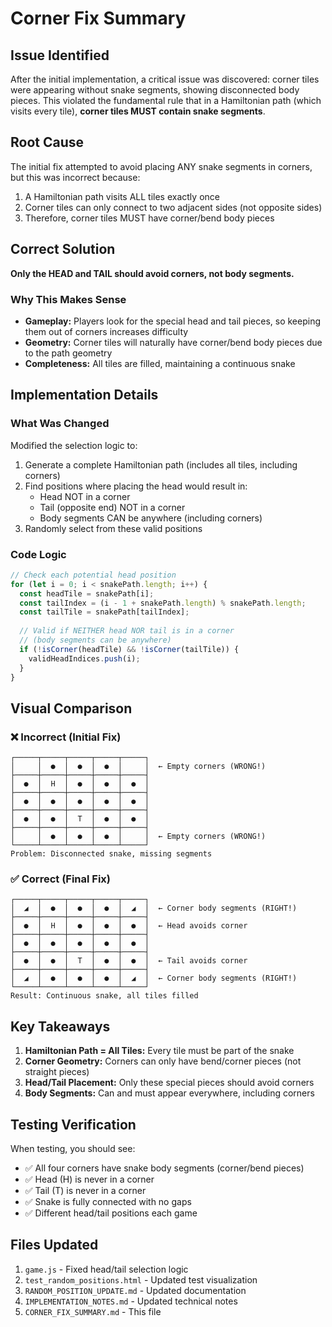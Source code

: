 # Corner Fix Summary

## Issue Identified
After the initial implementation, a critical issue was discovered: corner tiles were appearing without snake segments, showing disconnected body pieces. This violated the fundamental rule that in a Hamiltonian path (which visits every tile), **corner tiles MUST contain snake segments**.

## Root Cause
The initial fix attempted to avoid placing ANY snake segments in corners, but this was incorrect because:
1. A Hamiltonian path visits ALL tiles exactly once
2. Corner tiles can only connect to two adjacent sides (not opposite sides)
3. Therefore, corner tiles MUST have corner/bend body pieces

## Correct Solution
**Only the HEAD and TAIL should avoid corners, not body segments.**

### Why This Makes Sense
- **Gameplay:** Players look for the special head and tail pieces, so keeping them out of corners increases difficulty
- **Geometry:** Corner tiles will naturally have corner/bend body pieces due to the path geometry
- **Completeness:** All tiles are filled, maintaining a continuous snake

## Implementation Details

### What Was Changed
Modified the selection logic to:
1. Generate a complete Hamiltonian path (includes all tiles, including corners)
2. Find positions where placing the head would result in:
   - Head NOT in a corner
   - Tail (opposite end) NOT in a corner
   - Body segments CAN be anywhere (including corners)
3. Randomly select from these valid positions

### Code Logic
```javascript
// Check each potential head position
for (let i = 0; i < snakePath.length; i++) {
  const headTile = snakePath[i];
  const tailIndex = (i - 1 + snakePath.length) % snakePath.length;
  const tailTile = snakePath[tailIndex];
  
  // Valid if NEITHER head NOR tail is in a corner
  // (body segments can be anywhere)
  if (!isCorner(headTile) && !isCorner(tailTile)) {
    validHeadIndices.push(i);
  }
}
```

## Visual Comparison

### ❌ Incorrect (Initial Fix)
```
┌─────┬─────┬─────┬─────┬─────┐
│     │  ●  │  ●  │  ●  │     │  ← Empty corners (WRONG!)
├─────┼─────┼─────┼─────┼─────┤
│  ●  │  H  │  ●  │  ●  │  ●  │
├─────┼─────┼─────┼─────┼─────┤
│  ●  │  ●  │  ●  │  ●  │  ●  │
├─────┼─────┼─────┼─────┼─────┤
│  ●  │  ●  │  T  │  ●  │  ●  │
├─────┼─────┼─────┼─────┼─────┤
│     │  ●  │  ●  │  ●  │     │  ← Empty corners (WRONG!)
└─────┴─────┴─────┴─────┴─────┘
Problem: Disconnected snake, missing segments
```

### ✅ Correct (Final Fix)
```
┌─────┬─────┬─────┬─────┬─────┐
│  ◢  │  ●  │  ●  │  ●  │  ◢  │  ← Corner body segments (RIGHT!)
├─────┼─────┼─────┼─────┼─────┤
│  ●  │  H  │  ●  │  ●  │  ●  │  ← Head avoids corner
├─────┼─────┼─────┼─────┼─────┤
│  ●  │  ●  │  ●  │  ●  │  ●  │
├─────┼─────┼─────┼─────┼─────┤
│  ●  │  ●  │  T  │  ●  │  ●  │  ← Tail avoids corner
├─────┼─────┼─────┼─────┼─────┤
│  ◢  │  ●  │  ●  │  ●  │  ◢  │  ← Corner body segments (RIGHT!)
└─────┴─────┴─────┴─────┴─────┘
Result: Continuous snake, all tiles filled
```

## Key Takeaways

1. **Hamiltonian Path = All Tiles:** Every tile must be part of the snake
2. **Corner Geometry:** Corners can only have bend/corner pieces (not straight pieces)
3. **Head/Tail Placement:** Only these special pieces should avoid corners
4. **Body Segments:** Can and must appear everywhere, including corners

## Testing Verification

When testing, you should see:
- ✅ All four corners have snake body segments (corner/bend pieces)
- ✅ Head (H) is never in a corner
- ✅ Tail (T) is never in a corner
- ✅ Snake is fully connected with no gaps
- ✅ Different head/tail positions each game

## Files Updated
1. `game.js` - Fixed head/tail selection logic
2. `test_random_positions.html` - Updated test visualization
3. `RANDOM_POSITION_UPDATE.md` - Updated documentation
4. `IMPLEMENTATION_NOTES.md` - Updated technical notes
5. `CORNER_FIX_SUMMARY.md` - This file